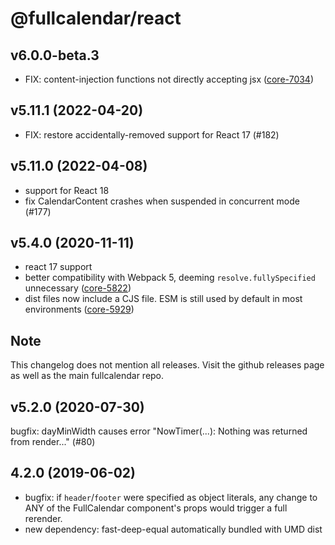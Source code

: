 
# @fullcalendar/react

## v6.0.0-beta.3

- FIX: content-injection functions not directly accepting jsx ([core-7034])

[core-7034]: https://github.com/fullcalendar/fullcalendar/issues/7034

## v5.11.1 (2022-04-20)

- FIX: restore accidentally-removed support for React 17 (#182)

## v5.11.0 (2022-04-08)

- support for React 18
- fix CalendarContent crashes when suspended in concurrent mode (#177)

## v5.4.0 (2020-11-11)

- react 17 support
- better compatibility with Webpack 5, deeming `resolve.fullySpecified` unnecessary ([core-5822])
- dist files now include a CJS file. ESM is still used by default in most environments ([core-5929])

[core-5822]: https://github.com/fullcalendar/fullcalendar/issues/5822
[core-5929]: https://github.com/fullcalendar/fullcalendar/issues/5929

## Note

This changelog does not mention all releases.
Visit the github releases page as well as the main fullcalendar repo.

## v5.2.0 (2020-07-30)

bugfix: dayMinWidth causes error "NowTimer(...): Nothing was returned from render..." (#80)

## 4.2.0 (2019-06-02)

- bugfix: if `header`/`footer` were specified as object literals,
  any change to ANY of the FullCalendar component's props would trigger
  a full rerender.
- new dependency: fast-deep-equal
  automatically bundled with UMD dist
